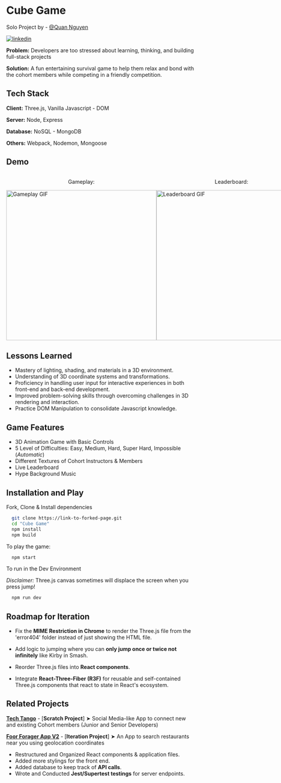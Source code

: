 # **Cube Game**

Solo Project by - [@Quan Nguyen](https://github.com/ZinWR) 

[![linkedin](https://img.shields.io/badge/linkedin-0A66C2?style=for-the-badge&logo=linkedin&logoColor=white)](https://www.linkedin.com/in/quan-nguyen27/) 

**Problem:** Developers are too stressed about learning, thinking, and building full-stack projects

**Solution:** A fun entertaining survival game to help them relax and bond with the cohort members while competing in a friendly competition.

## Tech Stack

**Client:** Three.js, Vanilla Javascript - DOM

**Server:** Node, Express

**Database:** NoSQL - MongoDB

**Others:** Webpack, Nodemon, Mongoose

## Demo

<div style="display:flex; flex-direction:row; justify-content:space-between;">
  <div>
    <p align="center">Gameplay:</p>
    <img src="https://github.com/ZinWR/CubeGame/assets/97579692/b6bd63e4-9180-4460-8b09-cee546d09e29" alt="Gameplay GIF" width='400' height='auto' />
  </div>

  <div>
    <p align="center">Leaderboard:</p>
    <img src="https://github.com/ZinWR/CubeGame/assets/97579692/ddedb236-2a11-43a4-b455-a2e095812537" alt="Leaderboard GIF" width='400' height='auto' />
  </div>

  <div>
    <p align="center">About The Project - Technical Difficulties:</p>
    <img src="https://github.com/ZinWR/CubeGame/assets/97579692/88dfbb54-f7ba-484e-a592-6e451ac3123a" alt="About GIF" width='400' height='auto' />
  </div>
</div>

## Lessons Learned

- Mastery of lighting, shading, and materials in a 3D environment.
- Understanding of 3D coordinate systems and transformations.
- Proficiency in handling user input for interactive experiences in both front-end and back-end development.
- Improved problem-solving skills through overcoming challenges in 3D rendering and interaction.
- Practice DOM Manipulation to consolidate Javascript knowledge.

## Game Features

- 3D Animation Game with Basic Controls
- 5 Level of Difficulties: Easy, Medium, Hard, Super Hard, Impossible (*Automatic*)
- Different Textures of Cohort Instructors & Members
- Live Leaderboard
- Hype Background Music

## Installation and Play

Fork, Clone & Install dependencies

```bash
  git clone https://link-to-forked-page.git
  cd "Cube Game"
  npm install
  npm build
```
To play the game:

```bash
  npm start
```  
To run in the Dev Environment 

*Disclaimer:* Three.js canvas sometimes will displace the screen when you press jump!

```bash
  npm run dev
```    

## Roadmap for Iteration

- Fix the **MIME Restriction in Chrome** to render the Three.js file from the 'error404' folder instead of just showing the HTML file.

- Add logic to jumping where you can **only jump once or twice not infinitely** like Kirby in Smash.

- Reorder Three.js files into **React components**.

- Integrate **React-Three-Fiber (R3F)** for reusable and self-contained Three.js components that react to state in React's ecosystem.


## Related Projects

[**Tech Tango**](https://github.com/63-Pink-Fairy-Armadillo/TechTango) - [**Scratch Project**] ➤ Social Media-like App to connect new and existing Cohort members (Junior and Senior Developers)

[**Foor Forager App V2**](https://github.com/63-Cat-Snake/Food-Forager-App-V2) - [**Iteration Project**] ➤ An App to search restaurants near you using geolocation coordinates 

- Restructured and Organized React components & application files.
- Added more stylings for the front end.
- Added database to keep track of **API calls**.
- Wrote and Conducted **Jest/Supertest testings** for server endpoints.
